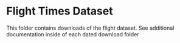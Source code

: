 Flight Times Dataset
====================

This folder contains downloads of the flight dataset. See additional
documentation inside of each dated download folder
